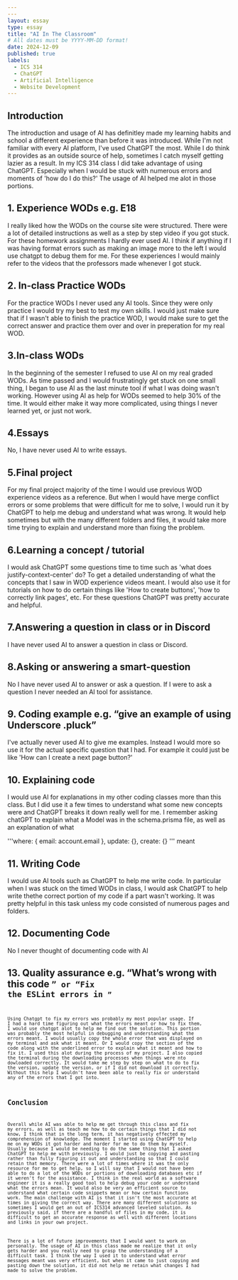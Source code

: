 ```yaml
---
---
layout: essay
type: essay
title: "AI In The Classroom"
# All dates must be YYYY-MM-DD format!
date: 2024-12-09
published: true
labels:
  - ICS 314
  - ChatGPT
  - Artificial Intelligence
  - Website Development
---
```

## Introduction

The introduction and usage of AI has definitley made my learning habits and school a different experience than before it was introduced. While I'm not familiar with every AI platform, I've used ChatGPT the most. While I do think it provides as an outside source of help, sometimes I catch myself getting lazier as a result. In my ICS 314 class I did take advantage of using ChatGPT. Especially when I would be stuck with numerous errors and moments of 'how do I do this?' The usage of AI helped me alot in those portions. 

## 1. Experience WODs e.g. E18
I really liked how the WODs on the course site were structured. There were a lot of detailed instructions as well as a step by step video if you got stuck. For these homework assignments I hardly ever used AI. I think if anything if I was having format errors such as making an image more to the left I would use chatgpt to debug them for me. For these experiences I would mainly refer to the videos that the professors made whenever I got stuck. 

## 2. In-class Practice WODs
For the practice WODs I never used any AI tools. Since they were only practice I would try my best to test my own skills. I would just make sure that if I wasn't able to finish the practice WOD, I would make sure to get the correct answer and practice them over and over in preperation for my real WOD.

## 3.In-class WODs
In the beginning of the semester I refused to use AI on my real graded WODs. As time passed and I would frustratingly get stuck on one small thing, I began to use AI as the last minute tool if what I was doing wasn't working. However using AI as help for WODs seemed to help 30% of the time. It would either make it way more complicated, using things I never learned yet, or just not work. 

## 4.Essays
No, I have never used AI to write essays.

## 5.Final project
For my final project majority of the time I would use previous WOD experience videos as a reference. But when I would have merge conflict errors or some problems that were difficult for me to solve, I would run it by ChatGPT to help me debug and understand what was wrong. It would help sometimes but with the many different folders and files, it would take more time trying to explain and understand more than fixing the problem. 

## 6.Learning a concept / tutorial
I would ask ChatGPT some questions time to time such as 'what does justify-context-center' do? To get a detailed understanding of what the concepts that I saw in WOD experience videos meant. I would also use it for tutorials on how to do certain things like 'How to create buttons', 'how to correctly link pages', etc. For these questions ChatGPT was pretty accurate and helpful.

## 7.Answering a question in class or in Discord
I have never used AI to answer a question in class or Discord.

## 8.Asking or answering a smart-question
No I have never used AI to answer or ask a question. If I were to ask a question I never needed an AI tool for assistance.

## 9. Coding example e.g. “give an example of using Underscore .pluck”
I've actually never used AI to give me examples. Instead I would more so use it for the actual specific question that I had. For example it could just be like 'How can I create a next page button?'

## 10. Explaining code
I would use AI for explanations in my other coding classes more than this class. But I did use it a few times to understand what some new concepts were and ChatGPT breaks it down really well for me. I remember asking chatGPT to explain what a Model was in the schema.prisma file, as well as an explanation of what 

'''where: { email: account.email },
      update: {},
      create: {}
      '''
      meant

## 11. Writing Code
I would use AI tools such as ChatGPT to help me write code. In particular when I was stuck on the timed WODs in class, I would ask ChatGPT to help write thethe correct portion of my code if a part wasn't working. It was pretty helpful in this task unless my code consisted of numerous pages and folders. 

## 12. Documenting Code
No I never thought of documenting code with AI

## 13. Quality assurance e.g. “What’s wrong with this code <code here>” or “Fix the ESLint errors in <code here>”
Using Chatgpt to fix my errors was probably my most popular usage. If I had a hard time figuring out what the errors meant or how to fix them, I would use chatgpt alot to help me find out the solution. This portion was probably the most helpful in debugging and understanding what the errors meant. I would usually copy the whole error that was displayed on my terminal and ask what it meant. Or I would copy the section of the code along with the underlined error to explain what it meant and how to fix it. I used this alot during the process of my project. I also copied the terminal during the downloading processes when things were nto dowloaded correctly. It would take me step by step on what to do to fix the version, update the version, or if I did not download it correctly. Without this help I wouldn't have been able to really fix or understand any of the errors that I got into. 

## Conclusion
Overall while AI was able to help me get through this class and fix my errors, as well as teach me how to do certain things that I did not know, I think that in the long term, it has negatively effected my comprehension of knowledge. The moment I started using ChatGPT to help me on my WODs it got harder and harder for me to do them by myself. Usually because I would be needing to do the same thing that I asked ChatGPT to help me with previously. I would just be copying and pasting rather than fully figuring it out and understanding so that I could retain that memory. There were a lot of times where it was the only resource for me to get help, so I will say that I would not have been able to do a lot of the WODs or portions of downloading databases etc if it weren't for the assistance. 
I think in the real world as a software engineer it is a really good tool to help debug your code or understand what the errors mean. It would also be very an efficient source to understand what certain code snippets mean or how certain functions work. 
The main challenge with AI is that it isn't the most accurate at times in giving the correct way. There are many different solutions so sometimes I would get an out of ICS314 advanced leveled solution. As previously said, if there are a handful of files in my code, it is difficult to get an accurate response as well with different locations and links in your own project. 

There is a lot of future improvements that I would want to work on personally. The usage of AI in this class made me realize that it only gets harder and you really need to grasp the understanding of a difficult task. I think the way I used it to understand what error messages meant was very efficient, but when it came to just copying and pasting down the solution, it did not help me retain what changes I had made to solve the problem. 



